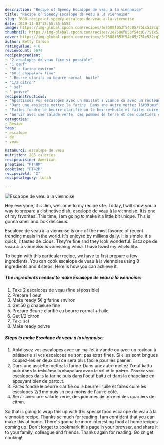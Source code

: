 ```yaml
---
description: "Recipe of Speedy Escalope de veau à la viennoise"
title: "Recipe of Speedy Escalope de veau à la viennoise"
slug: 3608-recipe-of-speedy-escalope-de-veau-a-la-viennoise
date: 2020-11-03T15:55:55.655Z
image: https://img-global.cpcdn.com/recipes/2e7588f053f54c05/751x532cq70/escalope-de-veau-a-la-viennoise-photo-principale-de-la-recette.jpg
thumbnail: https://img-global.cpcdn.com/recipes/2e7588f053f54c05/751x532cq70/escalope-de-veau-a-la-viennoise-photo-principale-de-la-recette.jpg
cover: https://img-global.cpcdn.com/recipes/2e7588f053f54c05/751x532cq70/escalope-de-veau-a-la-viennoise-photo-principale-de-la-recette.jpg
author: Betty Carson
ratingvalue: 4.6
reviewcount: 6674
recipeingredient:
- "2 escalopes de veau fine si possible"
- "1 oeuf"
- "50 g farine environ"
- "50 g chapelure fine"
- " Beurre clarifi ou beurre normal  huile"
- "1/2 citron"
- " sel"
- " poivre"
recipeinstructions:
- "Aplatissez vos escalopes avec un maillet à viande ou avec un rouleau à pâtisserie si vos escalopes ne sont pas extra fines. Si elles sont longues coupez-les en deux car ce sera plus facile pour les panner."
- "Dans une assiette mettez la farine. Dans une autre mettez l&#39;œuf battu puis dans la troisième la chapelure avec le sel et le poivre. Passez vos escalopes dans la farine puis dans l&#39;oeuf battu et dans la chapelure en appuyant bien de partout."
- "Faites fondre le beurre clarifié ou le beurre+huile et faites cuire les escalopes 2/3 mn puis un peu moins de l&#39;autre côté."
- "Servir avec une salade verte, des pommes de terre et des quartiers de citron."
categories:
- Recipe
tags:
- escalope
- de
- veau

katakunci: escalope de veau 
nutrition: 205 calories
recipecuisine: American
preptime: "PT40M"
cooktime: "PT42M"
recipeyield: "2"
recipecategory: Lunch

---
```



![Escalope de veau à la viennoise](https://img-global.cpcdn.com/recipes/2e7588f053f54c05/751x532cq70/escalope-de-veau-a-la-viennoise-photo-principale-de-la-recette.jpg)

Hey everyone, it is Jim, welcome to my recipe site. Today, I will show you a way to prepare a distinctive dish, escalope de veau à la viennoise. It is one of my favorites. This time, I am going to make it a little bit unique. This is gonna smell and look delicious.

Escalope de veau à la viennoise is one of the most favored of recent trending meals in the world. It's enjoyed by millions daily. It is simple, it's quick, it tastes delicious. They're fine and they look wonderful. Escalope de veau à la viennoise is something which I have loved my whole life.




To begin with this particular recipe, we have to first prepare a few ingredients. You can cook escalope de veau à la viennoise using 8 ingredients and 4 steps. Here is how you can achieve it.

<!--inarticleads1-->

##### The ingredients needed to make Escalope de veau à la viennoise:

1. Take 2 escalopes de veau (fine si possible)
1. Prepare 1 oeuf
1. Make ready 50 g farine environ
1. Get 50 g chapelure fine
1. Prepare  Beurre clarifié ou beurre normal + huile
1. Get 1/2 citron
1. Take  sel
1. Make ready  poivre




<!--inarticleads2-->

##### Steps to make Escalope de veau à la viennoise:

1. Aplatissez vos escalopes avec un maillet à viande ou avec un rouleau à pâtisserie si vos escalopes ne sont pas extra fines. Si elles sont longues coupez-les en deux car ce sera plus facile pour les panner.
1. Dans une assiette mettez la farine. Dans une autre mettez l&#39;œuf battu puis dans la troisième la chapelure avec le sel et le poivre. Passez vos escalopes dans la farine puis dans l&#39;oeuf battu et dans la chapelure en appuyant bien de partout.
1. Faites fondre le beurre clarifié ou le beurre+huile et faites cuire les escalopes 2/3 mn puis un peu moins de l&#39;autre côté.
1. Servir avec une salade verte, des pommes de terre et des quartiers de citron.




So that is going to wrap this up with this special food escalope de veau à la viennoise recipe. Thanks so much for reading. I am confident that you can make this at home. There's gonna be more interesting food at home recipes coming up. Don't forget to bookmark this page in your browser, and share it to your family, colleague and friends. Thanks again for reading. Go on get cooking!
